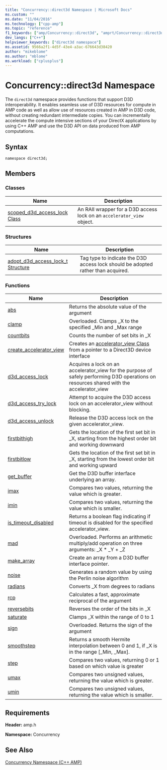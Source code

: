```yaml
---
title: "Concurrency::direct3d Namespace | Microsoft Docs"
ms.custom: ""
ms.date: "11/04/2016"
ms.technology: ["cpp-amp"]
ms.topic: "reference"
f1_keywords: ["amp/Concurrency::direct3d", "amprt/Concurrency::direct3d", "amp_short_vectors/Concurrency::direct3d", "amp_graphics/Concurrency::direct3d", "amp_math/Concurrency::direct3d"]
dev_langs: ["C++"]
helpviewer_keywords: ["direct3d namespace"]
ms.assetid: 9566a2f1-4d5f-43e4-a3ac-676643d38420
author: "mikeblome"
ms.author: "mblome"
ms.workload: ["cplusplus"]
---
```

# Concurrency::direct3d Namespace

The `direct3d` namespace provides functions that support D3D interoperability. It enables seamless use of D3D resources for compute in AMP code as well as allow use of resources created in AMP in D3D code, without creating redundant intermediate copies. You can incrementally accelerate the compute intensive sections of your DirectX applications by using C++ AMP and use the D3D API on data produced from AMP computations.

## Syntax

```
namespace direct3d;
```

## Members

### Classes

|Name|Description|
|----------|-----------------|
|[scoped_d3d_access_lock Class](scoped-d3d-access-lock-class.md)|An RAII wrapper for a D3D access lock on an `accelerator_view` object.|

### Structures

|Name|Description|
|----------|-----------------|
|[adopt_d3d_access_lock_t Structure](adopt-d3d-access-lock-t-structure.md)|Tag type to indicate the D3D access lock should be adopted rather than acquired.|

### Functions

|Name|Description|
|----------|-----------------|
|[abs](concurrency-direct3d-namespace-functions-amp.md#abs)|Returns the absolute value of the argument|
|[clamp](concurrency-direct3d-namespace-functions-amp.md#clamp)|Overloaded. Clamps _X to the specified _Min and _Max range|
|[countbits](concurrency-direct3d-namespace-functions-amp.md#countbits)|Counts the number of set bits in _X|
|[create_accelerator_view](concurrency-direct3d-namespace-functions-amp.md#create_accelerator_view)|Creates an [accelerator_view Class](accelerator-view-class.md) from a pointer to a Direct3D device interface|
|[d3d_access_lock](concurrency-direct3d-namespace-functions-amp.md#d3d_access_lock)|Acquires a lock on an accelerator_view for the purpose of safely performing D3D operations on resources shared with the accelerator_view|
|[d3d_access_try_lock](concurrency-direct3d-namespace-functions-amp.md#d3d_access_try_lock)|Attempt to acquire the D3D access lock on an accelerator_view without blocking.|
|[d3d_access_unlock](concurrency-direct3d-namespace-functions-amp.md#d3d_access_unlock)|Release the D3D access lock on the given accelerator_view.|
|[firstbithigh](concurrency-direct3d-namespace-functions-amp.md#firstbithigh)|Gets the location of the first set bit in _X, starting from the highest order bit and working downward|
|[firstbitlow](concurrency-direct3d-namespace-functions-amp.md#firstbitlow)|Gets the location of the first set bit in _X, starting from the lowest order bit and working upward|
|[get_buffer](concurrency-direct3d-namespace-functions-amp.md#get_buffer)|Get the D3D buffer interface underlying an array.|
|[imax](concurrency-direct3d-namespace-functions-amp.md#imax)|Compares two values, returning the value which is greater.|
|[imin](concurrency-direct3d-namespace-functions-amp.md#imin)|Compares two values, returning the value which is smaller.|
|[is_timeout_disabled](concurrency-direct3d-namespace-functions-amp.md#is_timeout_disabled)|Returns a boolean flag indicating if timeout is disabled for the specified accelerator_view.|
|[mad](concurrency-direct3d-namespace-functions-amp.md#mad)|Overloaded. Performs an arithmetic multiply/add operation on three arguments: _X \* _Y + _Z|
|[make_array](concurrency-direct3d-namespace-functions-amp.md#make_array)|Create an array from a D3D buffer interface pointer.|
|[noise](concurrency-direct3d-namespace-functions-amp.md#noise)|Generates a random value by using the Perlin noise algorithm|
|[radians](concurrency-direct3d-namespace-functions-amp.md#radians)|Converts _X from degrees to radians|
|[rcp](concurrency-direct3d-namespace-functions-amp.md#rcp)|Calculates a fast, approximate reciprocal of the argument|
|[reversebits](concurrency-direct3d-namespace-functions-amp.md#reversebits)|Reverses the order of the bits in _X|
|[saturate](concurrency-direct3d-namespace-functions-amp.md#saturate)|Clamps _X within the range of 0 to 1|
|[sign](concurrency-direct3d-namespace-functions-amp.md#sign)|Overloaded. Returns the sign of the argument|
|[smoothstep](concurrency-direct3d-namespace-functions-amp.md#smoothstep)|Returns a smooth Hermite interpolation between 0 and 1, if _X is in the range [_Min, _Max].|
|[step](concurrency-direct3d-namespace-functions-amp.md#step)|Compares two values, returning 0 or 1 based on which value is greater|
|[umax](concurrency-direct3d-namespace-functions-amp.md#umax)|Compares two unsigned values, returning the value which is greater.|
|[umin](concurrency-direct3d-namespace-functions-amp.md#umin)|Compares two unsigned values, returning the value which is smaller.|

## Requirements

**Header:** amp.h

**Namespace:** Concurrency

## See Also

[Concurrency Namespace (C++ AMP)](concurrency-namespace-cpp-amp.md)
